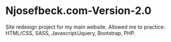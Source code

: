 Njosefbeck.com-Version-2.0
==========================

Site redesign project for my main website. Allowed me to practice: HTML/CSS, SASS, Javascript/Jquery, Bootstrap, PHP. 

